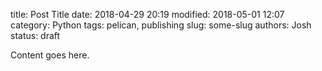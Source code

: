 title: Post Title
date: 2018-04-29 20:19
modified: 2018-05-01 12:07
category: Python
tags: pelican, publishing
slug: some-slug
authors: Josh
status: draft

Content goes here.
